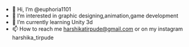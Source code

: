 - 👋 Hi, I’m @euphoria1101
- 👀 I’m interested in graphic designing,animation,game development
- 🌱 I’m currently learning Unity 3d
- 📫 How to reach me harshikatirpude@gmail.com or on my instagram harshika_tirpude

<!---
euphoria1101/euphoria1101 is a ✨ special ✨ repository because its `README.md` (this file) appears on your GitHub profile.
You can click the Preview link to take a look at your changes.
--->
